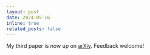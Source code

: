 ```yaml
---
layout: post
date: 2024-05-16
inline: true
related_posts: false
---
```


My third paper is now up on <a href="https://arxiv.org/abs/2405.08952">arXiv</a>. Feedback welcome!
